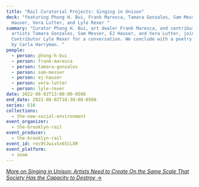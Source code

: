 ```yaml
---
title: "Rail Curatorial Projects: Singing in Unison"
deck: "featuring Phong H. Bui, Frank Maresca, Tamara Gonzales, Sam Messer, EJ
  Hauser, Vera Lutter, and Lyle Rexer "
summary: "Curator Phong H. Bui, art dealer Frank Maresca, and contributing
  artists Tamara Gonzales, Sam Messer, EJ Hauser, and Vera Lutter, join Rail
  Contributor Lyle Rexer for a conversation. We conclude with a poetry reading
  by Carla Harryman. "
people:
  - person: phong-h-bui
  - person: frank-maresca
  - person: tamara-gonzales
  - person: sam-messer
  - person: ej-hauser
  - person: vera-lutter
  - person: lyle-rexer
date: 2022-08-02T13:00:00-0500
end_date: 2022-08-02T18:30:00-0500
series: 616
collections:
  - the-new-social-environment
event_organizer:
  - the-brooklyn-rail
event_producer:
  - the-brooklyn-rail
event_id: rec9tJwixSx6SCLXR
event_platform:
  - zoom
---
```

[More on *Singing in Unison: Artists Need to Create On the Same Scale That Society Has the Capacity to Destroy* →](https://brooklynrail.org/2022/06/art/Singing-in-Unison-Artists-Need-to-Create-On-the-Same-Scale-That-Society-Has-the-Capacity-to-Destroy)